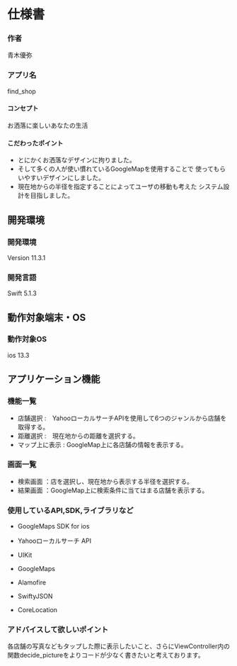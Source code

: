 # 仕様書
### 作者
青木優弥
### アプリ名
find_shop

#### コンセプト
お洒落に楽しいあなたの生活

#### こだわったポイント
- とにかくお洒落なデザインに拘りました。
- そして多くの人が使い慣れているGoogleMapを使用することで
使ってもらいやすいデザインにしました。
- 現在地からの半径を指定することによってユーザの移動も考えた
システム設計を目指しました。

## 開発環境
### 開発環境
Version 11.3.1

### 開発言語
Swift 5.1.3

## 動作対象端末・OS
### 動作対象OS
ios 13.3

## アプリケーション機能

### 機能一覧

- 店舗選択 :　YahooローカルサーチAPIを使用して6つのジャンルから店舗を取得する。
- 距離選択 :　現在地からの距離を選択する。
- マップ上に表示 : GoogleMap上に各店舗の情報を表示する。


### 画面一覧
- 検索画面 ：店を選択し、現在地から表示する半径を選択する。
- 結果画面 ：GoogleMap上に検索条件に当てはまる店舗を表示する。

### 使用しているAPI,SDK,ライブラリなど
- GoogleMaps SDK for ios
- Yahooローカルサーチ API

- UIKit
- GoogleMaps
- Alamofire
- SwiftyJSON
- CoreLocation

### アドバイスして欲しいポイント
各店舗の写真などもタップした際に表示したいこと、さらにViewController内の関数decide_pictureをよりコードが少なく書きたいと考えております。

